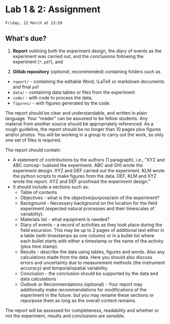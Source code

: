# Lab 1 & 2: Assignment

```{admonition} Deadline
Friday, 22 March at 23:59
```

## What's due?


1. **Report** outlining both the experiment design, the diary of events as the experiment was carried out, and the conclusions following the experiment (`*.pdf`), and

2. **Gitlab repository** (*optional*, recommended) containing folders such as
  - `report/` - containing the editable Word, \LaTeX or markdown documents and final `pdf`
  - `data/` - containing data tables or files from the experiment
  - `code/` - with code to process the data,
  - `figures/` - with figures generated by the code.


The report should be clear and understandable, and written in plain language. Your "reader" can be assumed to be fellow students. Any material from another source should be appropriately referenced. As a rough guideline, the report should be no longer than 10 pages plus figures and/or photos. You will be working in a group to carry out the work, so only one set of files is required.

The report should contain:
  - A statement of contributions by the authors (1 paragraph), i.e., “XYZ and ABC concep- tualised the experiment. ABC and GHI wrote the experiment design. XYZ and DEF carried out the experiment. KLM wrote the python scripts to make figures from the data. DEF, KLM and XYZ wrote the report. XYZ and DEF proofread the experiment design.”
  - It should include a sections such as:
    - Table of contents
    - Objectives - what is the objective/purpose/aim of the experiment?
    - Background - Necessary background on the location for the field experiment (expected natural processes and their timescales of variability).
    - Materials list - what equipment is needed?
    - Diary of events - a record of activities as they took place during the field excursion. This may be up to 2 pages of additional text either in a table (with timestamps as one column) or in a bullet list where each bullet starts with either a timestamp or the name of the activity (plus time stamp).
    - Results - describe the data using tables, figures and words. Also any calculations made from the data. Here you should also discuss errors and uncertainty due to measurement methods (the instrument accuracy) and temporal/spatial variability.
    - Conclusion - the conclusion should be supported by the data and data calculations
    - Outlook or Recommendations (optional) - Your report may additionally make recommendations for modifications of the experiment in the future.
  but you may rename these sections or repurpose them as long as the overall content remains.

The report will be assessed for completeness, readability and whether or not the experiment, results and conclusions are sensible.